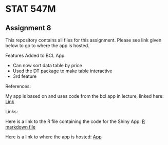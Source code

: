 # STAT 547M

## Assignment 8

This repository contains all files for this assignment. Please see link given below to go to where the app is hosted.

Features Added to BCL App:
* Can now sort data table by price
* Used the DT package to make table interactive
* 3rd feature

References:

My app is based on and uses code from the bcl app in lecture, linked here: [Link](https://github.com/vincenzocoia/STAT545_participation/blob/master/cm107/bcl/app.R)

Links:

Here is a link to the R file containing the code for the Shiny App: [R markdown file]()

Here is a link to where the app is hosted: [App](https://curtis77.shinyapps.io/bclcurtis/)


